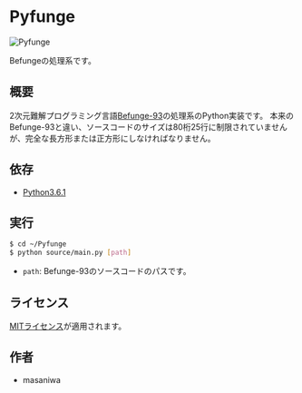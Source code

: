 Pyfunge
===

![Pyfunge](https://github.com/masaniwasdp/Screenshots/blob/master/Pyfunge.png)

Befungeの処理系です。

## 概要
2次元難解プログラミング言語[Befunge-93](https://esolangs.org/wiki/Befunge)の処理系のPython実装です。
本来のBefunge-93と違い、ソースコードのサイズは80桁25行に制限されていませんが、完全な長方形または正方形にしなければなりません。

## 依存
+ [Python3.6.1](https://www.python.org)

## 実行

``` bash
$ cd ~/Pyfunge
$ python source/main.py [path]
```

+ `path`: Befunge-93のソースコードのパスです。

## ライセンス
[MITライセンス](https://github.com/masaniwasdp/Pyfunge/blob/master/Licence.txt)が適用されます。

## 作者
+ masaniwa
